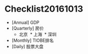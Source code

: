 # Checklist20161013

* [Annual] GDP
* [Quarterly] 房价
  * 北京
  * 上海
  * 深圳
* [Monthly] TIOBE排名
* [Daily] 股票大盘
